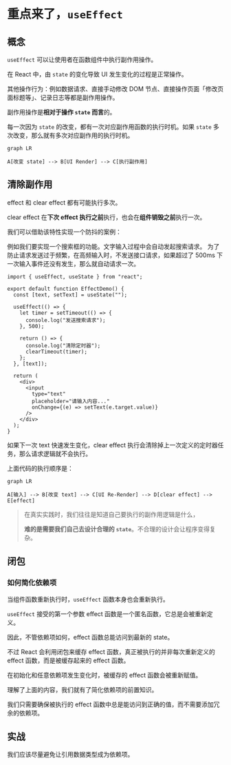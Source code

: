 # 重点来了，`useEffect`

## 概念

`useEffect` 可以让使用者在函数组件中执行副作用操作。

在 React 中，由 `state` 的变化导致 UI 发生变化的过程是正常操作。

其他操作行为：例如数据请求、直接手动修改 DOM 节点、直接操作页面「修改页面标题等」、记录日志等都是副作用操作。

副作用操作是**相对于操作 `state` 而言**的。

每一次因为 `state` 的改变，都有一次对应副作用函数的执行时机。如果 `state` 多次改变，那么就有多次对应副作用的执行时机。

```mermaid
graph LR

A[改变 state] --> B[UI Render] --> C[执行副作用]
```

## 清除副作用

effect 和 clear effect 都有可能执行多次。

clear effect 在**下次 effect 执行之前**执行，也会在**组件销毁之前**执行一次。

我们可以借助该特性实现一个防抖的案例：

例如我们要实现一个搜索框的功能。文字输入过程中会自动发起搜索请求。
为了防止请求发送过于频繁，在高频输入时，不发送接口请求，如果超过了 500ms 下一次输入事件还没有发生，那么就自动请求一次。

```tsx
import { useEffect, useState } from "react";

export default function EffectDemo() {
  const [text, setText] = useState("");

  useEffect(() => {
    let timer = setTimeout(() => {
      console.log("发送搜索请求");
    }, 500);

    return () => {
      console.log("清除定时器");
      clearTimeout(timer);
    };
  }, [text]);

  return (
    <div>
      <input
        type="text"
        placeholder="请输入内容..."
        onChange={(e) => setText(e.target.value)}
      />
    </div>
  );
}
```

如果下一次 text 快速发生变化，clear effect 执行会清除掉上一次定义的定时器任务，那么请求逻辑就不会执行。

上面代码的执行顺序是：

```mermaid
graph LR

A[输入] --> B[改变 text] --> C[UI Re-Render] --> D[clear effect] --> E[effect]
```

> 在真实实践时，我们往往是知道自己要执行的副作用逻辑是什么，
>
> **难的是需要我们自己去设计合理的 `state`**。不合理的设计会让程序变得复杂。

## 闭包

### 如何简化依赖项

当组件函数重新执行时，`useEffect` 函数本身也会重新执行。

`useEffect` 接受的第一个参数 effect 函数是一个匿名函数，它总是会被重新定义。

因此，不管依赖项如何，effect 函数总能访问到最新的 state。

不过 React 会利用闭包来缓存 effect 函数，真正被执行的并非每次重新定义的 effect 函数，而是被缓存起来的 effect 函数。

在初始化和任意依赖项发生变化时，被缓存的 effect 函数会被重新赋值。

理解了上面的内容，我们就有了简化依赖项的前置知识。

我们只需要确保被执行的 effect 函数中总是能访问到正确的值，而不需要添加冗余的依赖项。

## 实战

我们应该尽量避免让引用数据类型成为依赖项。
